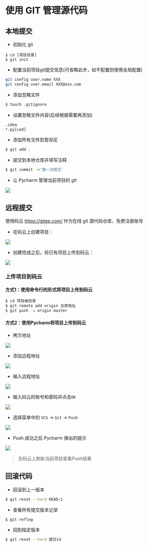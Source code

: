 # 使用 GIT 管理源代码

## 本地提交

- 初始化 git

```
$ cd [项目目录]
$ git init
```

- 配置当前项目git提交信息(可省略此步，如不配置则使用全局配置)

```bash
git config user.name XXX
git config user.email XXX@xxx.com
```

- 添加忽略文件

```bash
$ touch .gitignore
```

- 设置忽略文件内容(后续根据需要再添加)

```bash
.idea
*.py[cod]
```

- 添加所有文件到暂存区

```bash
$ git add .
```

- 提交到本地仓库并填写注释

```bash
$ git commit -m'第一次提交'
```

- 让 Pycharm 管理当前项目的 git

![](/assets/将git注册到Settings中.png)


## 远程提交

使用码云 https://gitee.com/ 作为在线 git 源代码仓库，免费注册账号

- 在码云上创建项目：

![](/assets/码云创建项目.png)

- 创建完成之后，将已有项目上传到码云：

![](/assets/将已有项目上传到码云.png)


###  上传项目到码云
#### 方式1：使用命令行的形式将项目上传到码云

```bash
$ cd 项目根目录
$ git remote add origin 仓库地址
$ git push -u origin master
```

#### 方式2：使用Pycharm将项目上传到码云

- 拷贝地址

![](/assets/码云项目地址.png)

- 添加远程地址

![](/assets/添加远程地址1.png)

- 输入远程地址

![](/assets/输入远程地址.png)

- 输入码云的账号和密码并点击`OK`

![](/assets/输入码云的账号和密码.png)

- 选择菜单中的 `VCS` -> `Git` -> `Push`

![](/assets/使用Pycharm将项目Push到远程.png)

- Push 成功之后 Pycharm 弹出的提示

![](/assets/push_successful.png)

> 去码云上刷新当前项目查看Push结果



## 回滚代码

- 回滚到上一版本

```bash
$ git reset --hard HEAD~1
```

- 查看所有提交版本记录

```
$ git reflog
```

- 回到指定版本

```bash
$ git reset --hard 提交id
```




